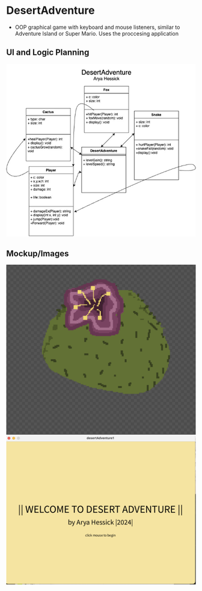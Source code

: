 # DesertAdventure
* OOP graphical game with keyboard and mouse listeners, similar to Adventure Island or Super Mario. Uses the proccesing application

## UI and Logic Planning
<img src="https://github.com/Ahessick/Indopro/blob/main/images/DesertAdventure1.jpg?raw=true">

## Mockup/Images
<img src="https://github.com/Ahessick/Indopro/blob/main/images/cactus1.png?raw=true">
<img src="https://github.com/Ahessick/Indopro/blob/main/images/startscreen.png?raw=true">



















